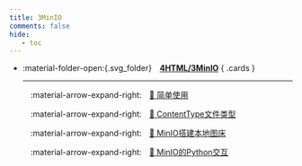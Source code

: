 ```yaml
---
title: 3MinIO
comments: false
hide:
   - toc
---
```


<div class="grid cards index-info" markdown>

-   :material-folder-open:{.svg_folder}&emsp;__[4HTML/3MinIO](./index.md)__
{ .cards }

	---

	&emsp;:material-arrow-expand-right:&emsp;[🌱 简单使用](./A.md)

	&emsp;:material-arrow-expand-right:&emsp;[🍐 ContentType文件类型](./B.md)

	&emsp;:material-arrow-expand-right:&emsp;[🍃 MinIO搭建本地图床](./C.md)

	&emsp;:material-arrow-expand-right:&emsp;[🐛 MinIO的Python交互](./D.md)

</div>